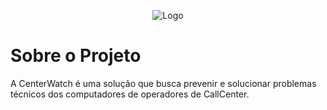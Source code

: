 <p align="center">
  <img src="https://i.imgur.com/RjhX0a9.png" alt="Logo">
</p>
<h1>Sobre o Projeto</h1> 
<span>A CenterWatch é uma solução que busca prevenir e solucionar problemas técnicos dos computadores de operadores de CallCenter.</span>
